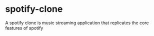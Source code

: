 # spotify-clone
A spotify clone is music streaming application that replicates the core features of spotify 
